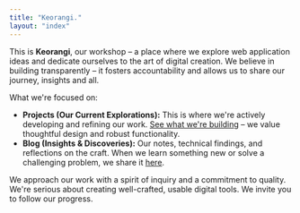 ```yaml
---
title: "Keorangi."
layout: "index"
---
```


This is **Keorangi**, our workshop – a place where we explore web application ideas and dedicate ourselves to the art of digital creation. We believe in building transparently – it fosters accountability and allows us to share our journey, insights and all.

What we're focused on:

*   **Projects (Our Current Explorations):** This is where we're actively developing and refining our work. [See what we're building](/projects) – we value thoughtful design and robust functionality.
*   **Blog (Insights & Discoveries):** Our notes, technical findings, and reflections on the craft. When we learn something new or solve a challenging problem, we share it [here](/posts).

We approach our work with a spirit of inquiry and a commitment to quality. We're serious about creating well-crafted, usable digital tools. We invite you to follow our progress.
